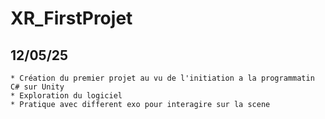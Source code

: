 # XR_FirstProjet

##  12/05/25

    * Création du premier projet au vu de l'initiation a la programmatin C# sur Unity
    * Exploration du logiciel
    * Pratique avec different exo pour interagire sur la scene